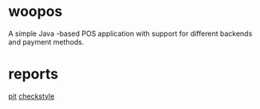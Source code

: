 # woopos
A simple Java -based POS application with support for different backends and payment methods.


# reports
[pit](https://htmlpreview.github.io/?https://github.com/kkirjala/woopos/blob/master/dokumentaatio/pit/index.html)
[checkstyle](https://htmlpreview.github.io/?https://github.com/kkirjala/woopos/blob/master/dokumentaatio/checkstyle/checkstyle.html)
